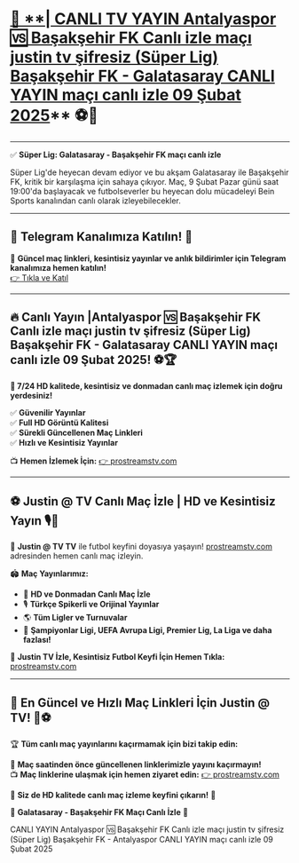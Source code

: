 # [📢 **| CANLI TV YAYIN Antalyaspor 🆚 Başakşehir FK Canlı izle maçı justin tv şifresiz (Süper Lig) Başakşehir FK - Galatasaray CANLI YAYIN maçı canlı izle 09 Şubat 2025](https://prostreamstv.com/soccer/?twr)** ⚽🎥

---

✅ **Süper Lig: Galatasaray - Başakşehir FK maçı canlı izle**

Süper Lig'de heyecan devam ediyor ve bu akşam Galatasaray ile Başakşehir FK, kritik bir karşılaşma için sahaya çıkıyor. Maç, 9 Şubat Pazar günü saat 19:00'da başlayacak ve futbolseverler bu heyecan dolu mücadeleyi Bein Sports kanalından canlı olarak izleyebilecekler.

---

## 📲 **Telegram Kanalımıza Katılın!** 📢  
💬 **Güncel maç linkleri, kesintisiz yayınlar ve anlık bildirimler için Telegram kanalımıza hemen katılın!**  
[👉 Tıkla ve Katıl](https://prostreamstv.com/soccer/?twr)  

---

## 🔥 **Canlı Yayın |Antalyaspor 🆚 Başakşehir FK Canlı izle maçı justin tv şifresiz (Süper Lig) Başakşehir FK - Galatasaray CANLI YAYIN maçı canlı izle 09 Şubat 2025!** ⚽🏆  

**📌 7/24 HD kalitede, kesintisiz ve donmadan canlı maç izlemek için doğru yerdesiniz!**  

✅ **Güvenilir Yayınlar**  
✅ **Full HD Görüntü Kalitesi**  
✅ **Sürekli Güncellenen Maç Linkleri**  
✅ **Hızlı ve Kesintisiz Yayınlar**  

📺 **Hemen İzlemek İçin:** [👉 prostreamstv.com](https://prostreamstv.com/soccer/?twr)  

---

## ⚽ **Justin @ TV Canlı Maç İzle | HD ve Kesintisiz Yayın** 🎙️📡  

🎯 **Justin @ TV TV** ile futbol keyfini doyasıya yaşayın! [prostreamstv.com](https://prostreamstv.com/soccer/?twr) adresinden hemen canlı maç izleyin.  

🏟️ **Maç Yayınlarımız:**  
- 📡 **HD ve Donmadan Canlı Maç İzle**  
- 🎙️ **Türkçe Spikerli ve Orijinal Yayınlar**  
- 🌎 **Tüm Ligler ve Turnuvalar**  
- 🏅 **Şampiyonlar Ligi, UEFA Avrupa Ligi, Premier Lig, La Liga ve daha fazlası!**  

📌 **Justin TV İzle, Kesintisiz Futbol Keyfi İçin Hemen Tıkla:** [prostreamstv.com](https://prostreamstv.com/soccer/?twr)  

---

## 🚀 **En Güncel ve Hızlı Maç Linkleri İçin Justin @ TV!** 🔗⚽  

🏆 **Tüm canlı maç yayınlarını kaçırmamak için bizi takip edin:**  

📢 **Maç saatinden önce güncellenen linklerimizle yayını kaçırmayın!**  
📺 **Maç linklerine ulaşmak için hemen ziyaret edin:** [👉 prostreamstv.com](https://prostreamstv.com/soccer/?twr)  

🌟 **Siz de HD kalitede canlı maç izleme keyfini çıkarın!** 🎉 

🌟 **Galatasaray - Başakşehir FK Maçı Canlı İzle** 🎉 


CANLI YAYIN Antalyaspor 🆚 Başakşehir FK Canlı izle maçı justin tv şifresiz (Süper Lig) Başakşehir FK - Antalyaspor CANLI YAYIN maçı canlı izle 09 Şubat 2025
